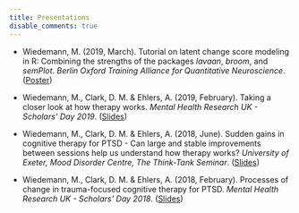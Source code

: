 ```yaml
---
title: Presentations
disable_comments: true
---
```


- Wiedemann, M. (2019, March). Tutorial on latent change score modeling in R: Combining the strengths of the packages *lavaan*, *broom*, and *semPlot*.
 *Berlin Oxford Training Alliance for Quantitative Neuroscience*. ([Poster](https://doi.org/10.6084/m9.figshare.7887599.v2))

- Wiedemann, M., Clark, D. M. & Ehlers, A. (2019, February). Taking a closer look at how therapy works. *Mental Health Research UK - Scholars' Day 2019*. ([Slides](https://doi.org/10.6084/m9.figshare.7834841.v1))

- Wiedemann, M., Clark, D. M. & Ehlers, A. (2018, June). Sudden gains in cognitive therapy for PTSD - Can large and stable improvements between sessions help us understand how therapy works? *University of Exeter, Mood Disorder Centre, The Think-Tank Seminar*. ([Slides](https://doi.org/10.6084/m9.figshare.7834844.v1))

- Wiedemann, M., Clark, D. M. & Ehlers, A. (2018, February). Processes of change in trauma-focused cognitive therapy for PTSD. *Mental Health Research UK - Scholars' Day 2018*. ([Slides](https://doi.org/10.6084/m9.figshare.7834826.v1))